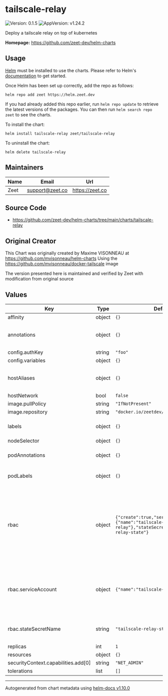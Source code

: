# tailscale-relay

![Version: 0.1.5](https://img.shields.io/badge/Version-0.1.5-informational?style=flat-square) ![AppVersion: v1.24.2](https://img.shields.io/badge/AppVersion-v1.24.2-informational?style=flat-square)

Deploy a tailscale relay on top of kubernetes

**Homepage:** <https://github.com/zeet-dev/helm-charts>

## Usage

[Helm](https://helm.sh) must be installed to use the charts. Please refer to
Helm's [documentation](https://helm.sh/docs) to get started.

Once Helm has been set up correctly, add the repo as follows:

    helm repo add zeet https://helm.zeet.dev

If you had already added this repo earlier, run `helm repo update` to retrieve
the latest versions of the packages. You can then run `helm search repo zeet` to see the charts.

To install the <chart-name> chart:

    helm install tailscale-relay zeet/tailscale-relay

To uninstall the chart:

    helm delete tailscale-relay

## Maintainers

| Name | Email             | Url             |
| ---- | ----------------- | --------------- |
| Zeet | <support@zeet.co> | https://zeet.co |

## Source Code

- <https://github.com/zeet-dev/helm-charts/tree/main/charts/tailscale-relay>

## Original Creator

This Chart was originally created by Maxime VISONNEAU at https://github.com/mvisonneau/helm-charts
Using the https://github.com/mvisonneau/docker-tailscale image

The version presented here is maintained and verified by Zeet with modification from original source

## Values

| Key                                 | Type   | Default                                                                                                 | Description                                                                                                                                    |
| ----------------------------------- | ------ | ------------------------------------------------------------------------------------------------------- | ---------------------------------------------------------------------------------------------------------------------------------------------- |
| affinity                            | object | `{}`                                                                                                    |                                                                                                                                                |
| annotations                         | object | `{}`                                                                                                    | Additional annotations to add to all resources                                                                                                 |
| config.authKey                      | string | `"foo"`                                                                                                 |                                                                                                                                                |
| config.variables                    | object | `{}`                                                                                                    |                                                                                                                                                |
| hostAliases                         | object | `{}`                                                                                                    | allows you to configure custom host aliases                                                                                                    |
| hostNetwork                         | bool   | `false`                                                                                                 |                                                                                                                                                |
| image.pullPolicy                    | string | `"IfNotPresent"`                                                                                        |                                                                                                                                                |
| image.repository                    | string | `"docker.io/zeetdev/tailscale-relay"`                                                                   |                                                                                                                                                |
| labels                              | object | `{}`                                                                                                    | Additional labels to add to all resources                                                                                                      |
| nodeSelector                        | object | `{}`                                                                                                    |                                                                                                                                                |
| podAnnotations                      | object | `{}`                                                                                                    | Additional annotations for the pods                                                                                                            |
| podLabels                           | object | `{}`                                                                                                    | Additional labels for the pods                                                                                                                 |
| rbac                                | object | `{"create":true,"serviceAccount":{"name":"tailscale-relay"},"stateSecretName":"tailscale-relay-state"}` | If your kubernetes cluster defined the pod security policy, then you need to enable this part, and define clusterRole based on your situation. |
| rbac.serviceAccount                 | object | `{"name":"tailscale-relay"}`                                                                            | default name of serviceAccount is "default" if you don't define the name by yourself                                                           |
| rbac.stateSecretName                | string | `"tailscale-relay-state"`                                                                               | name of the secret in which tailscaled will store its state                                                                                    |
| replicas                            | int    | `1`                                                                                                     |                                                                                                                                                |
| resources                           | object | `{}`                                                                                                    |                                                                                                                                                |
| securityContext.capabilities.add[0] | string | `"NET_ADMIN"`                                                                                           |                                                                                                                                                |
| tolerations                         | list   | `[]`                                                                                                    |                                                                                                                                                |

---

Autogenerated from chart metadata using [helm-docs v1.10.0](https://github.com/norwoodj/helm-docs/releases/v1.10.0)
